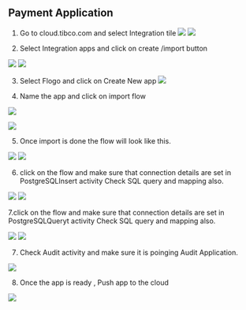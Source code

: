 
<h2>Payment Application </h2>



1. Go to cloud.tibco.com and select Integration tile 
  ![](../../images/TC1.JPG)
  ![](../../images/TC2.JPG)
  
  

2. Select Integration apps and click on create /import button 

![](../../images/TC3.JPG)
  ![](../../images/TC11.JPG)
  

3. Select Flogo and click on Create New app 
 ![](../../images/TC12.JPG)
  

4. Name the app and click on import flow

![](../../images/TC13.JPG)
  
![](../../images/TC24.JPG)
  

5. Once import is done the flow will look like this. 

![](../../images/TC25.JPG)
![](../../images/TC26.JPG)

6. click on the flow and make sure that connection details are set in PostgreSQLInsert activity  Check SQL query and mapping also.

![](../../images/TC28.JPG)
![](../../images/TC27.JPG)
  


7.click on the flow and make sure that connection details are set in PostgreSQLQueryt activity  Check SQL query and mapping also.


![](../../images/TC29.JPG)
![](../../images/TC30.JPG)

7. Check Audit activity and make sure it is poinging Audit Application.


![](../../images/audit.JPG)

8. Once the app is ready , Push app to the cloud 

![](../../images/TC25.JPG)

